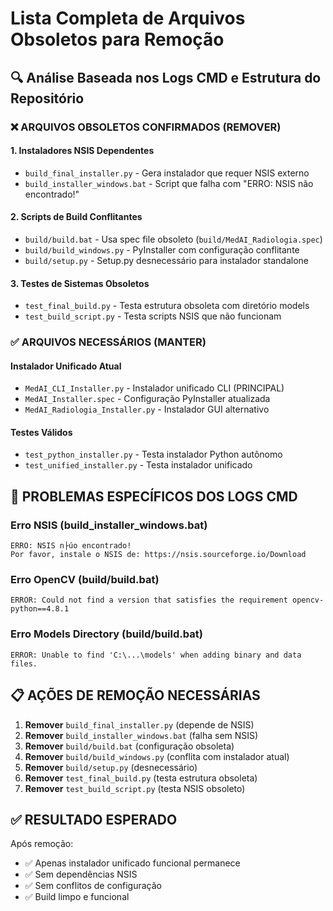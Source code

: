 # Lista Completa de Arquivos Obsoletos para Remoção

## 🔍 Análise Baseada nos Logs CMD e Estrutura do Repositório

### ❌ ARQUIVOS OBSOLETOS CONFIRMADOS (REMOVER)

#### 1. Instaladores NSIS Dependentes
- `build_final_installer.py` - Gera instalador que requer NSIS externo
- `build_installer_windows.bat` - Script que falha com "ERRO: NSIS não encontrado!"

#### 2. Scripts de Build Conflitantes  
- `build/build.bat` - Usa spec file obsoleto (`build/MedAI_Radiologia.spec`)
- `build/build_windows.py` - PyInstaller com configuração conflitante
- `build/setup.py` - Setup.py desnecessário para instalador standalone

#### 3. Testes de Sistemas Obsoletos
- `test_final_build.py` - Testa estrutura obsoleta com diretório models
- `test_build_script.py` - Testa scripts NSIS que não funcionam

### ✅ ARQUIVOS NECESSÁRIOS (MANTER)

#### Instalador Unificado Atual
- `MedAI_CLI_Installer.py` - Instalador unificado CLI (PRINCIPAL)
- `MedAI_Installer.spec` - Configuração PyInstaller atualizada
- `MedAI_Radiologia_Installer.py` - Instalador GUI alternativo

#### Testes Válidos
- `test_python_installer.py` - Testa instalador Python autônomo
- `test_unified_installer.py` - Testa instalador unificado

## 🚨 PROBLEMAS ESPECÍFICOS DOS LOGS CMD

### Erro NSIS (build_installer_windows.bat)
```
ERRO: NSIS n├úo encontrado!
Por favor, instale o NSIS de: https://nsis.sourceforge.io/Download
```

### Erro OpenCV (build/build.bat)
```
ERROR: Could not find a version that satisfies the requirement opencv-python==4.8.1
```

### Erro Models Directory (build/build.bat)
```
ERROR: Unable to find 'C:\...\models' when adding binary and data files.
```

## 📋 AÇÕES DE REMOÇÃO NECESSÁRIAS

1. **Remover** `build_final_installer.py` (depende de NSIS)
2. **Remover** `build_installer_windows.bat` (falha sem NSIS)  
3. **Remover** `build/build.bat` (configuração obsoleta)
4. **Remover** `build/build_windows.py` (conflita com instalador atual)
5. **Remover** `build/setup.py` (desnecessário)
6. **Remover** `test_final_build.py` (testa estrutura obsoleta)
7. **Remover** `test_build_script.py` (testa NSIS obsoleto)

## ✅ RESULTADO ESPERADO

Após remoção:
- ✅ Apenas instalador unificado funcional permanece
- ✅ Sem dependências NSIS
- ✅ Sem conflitos de configuração
- ✅ Build limpo e funcional
